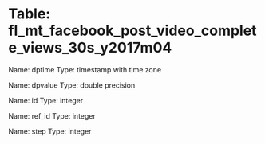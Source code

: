 Table: fl_mt_facebook_post_video_complete_views_30s_y2017m04
============================================================

Name: dptime
Type: timestamp with time zone

Name: dpvalue
Type: double precision

Name: id
Type: integer

Name: ref_id
Type: integer

Name: step
Type: integer

